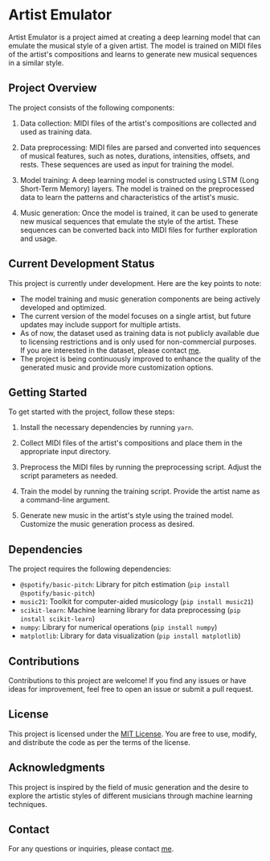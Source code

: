 # Artist Emulator

Artist Emulator is a project aimed at creating a deep learning model that can emulate the musical style of a given artist. The model is trained on MIDI files of the artist's compositions and learns to generate new musical sequences in a similar style.

## Project Overview

The project consists of the following components:

1. Data collection: MIDI files of the artist's compositions are collected and used as training data.

2. Data preprocessing: MIDI files are parsed and converted into sequences of musical features, such as notes, durations, intensities, offsets, and rests. These sequences are used as input for training the model.

3. Model training: A deep learning model is constructed using LSTM (Long Short-Term Memory) layers. The model is trained on the preprocessed data to learn the patterns and characteristics of the artist's music.

4. Music generation: Once the model is trained, it can be used to generate new musical sequences that emulate the style of the artist. These sequences can be converted back into MIDI files for further exploration and usage.

## Current Development Status

This project is currently under development. Here are the key points to note:

- The model training and music generation components are being actively developed and optimized.
- The current version of the model focuses on a single artist, but future updates may include support for multiple artists. 
- As of now, the dataset used as training data is not publicly available due to licensing restrictions and is only used for non-commercial purposes. If you are interested in the dataset, please contact [me](mailto:micahkepe@gmail.com).
- The project is being continuously improved to enhance the quality of the generated music and provide more customization options.

## Getting Started

To get started with the project, follow these steps:

1. Install the necessary dependencies by running `yarn`.

2. Collect MIDI files of the artist's compositions and place them in the appropriate input directory.

3. Preprocess the MIDI files by running the preprocessing script. Adjust the script parameters as needed.

4. Train the model by running the training script. Provide the artist name as a command-line argument.

5. Generate new music in the artist's style using the trained model. Customize the music generation process as desired.

## Dependencies

The project requires the following dependencies:

- `@spotify/basic-pitch`: Library for pitch estimation (`pip install @spotify/basic-pitch`)
- `music21`: Toolkit for computer-aided musicology (`pip install music21`)
- `scikit-learn`: Machine learning library for data preprocessing (`pip install scikit-learn`)
- `numpy`: Library for numerical operations (`pip install numpy`)
- `matplotlib`: Library for data visualization (`pip install matplotlib`)

## Contributions

Contributions to this project are welcome! If you find any issues or have ideas for improvement, feel free to open an issue or submit a pull request.

## License

This project is licensed under the [MIT License](LICENSE). You are free to use, modify, and distribute the code as per the terms of the license.

## Acknowledgments

This project is inspired by the field of music generation and the desire to explore the artistic styles of different musicians through machine learning techniques.

## Contact

For any questions or inquiries, please contact [me](mailto:micahkepe@.com).

